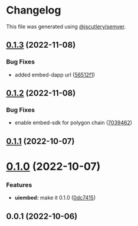 # Changelog

This file was generated using [@jscutlery/semver](https://github.com/jscutlery/semver).

## [0.1.3](https://github.com/ethereum-push-notification-service/push-sdk/compare/uiembed-0.1.2...uiembed-0.1.3) (2022-11-08)


### Bug Fixes

* added embed-dapp url ([56512f1](https://github.com/ethereum-push-notification-service/push-sdk/commit/56512f1b2999a829e136e9bf6bbb56b427d655fd))



## [0.1.2](https://github.com/ethereum-push-notification-service/push-sdk/compare/uiembed-0.1.1...uiembed-0.1.2) (2022-11-08)


### Bug Fixes

* enable embed-sdk for polygon chain ([7039462](https://github.com/ethereum-push-notification-service/push-sdk/commit/7039462c04ec5ba6a04c7ab66a3fee2d81994e36))



## [0.1.1](https://github.com/ethereum-push-notification-service/sdk/compare/uiembed-0.1.0...uiembed-0.1.1) (2022-10-07)



# [0.1.0](https://github.com/ethereum-push-notification-service/sdk/compare/uiembed-0.0.1...uiembed-0.1.0) (2022-10-07)


### Features

* **uiembed:** make it 0.1.0 ([0dc7415](https://github.com/ethereum-push-notification-service/sdk/commit/0dc74156a2ba933ba325275ba245ecc38f155150))



## 0.0.1 (2022-10-06)
